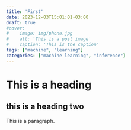 ```yaml
---
title: 'First'
date: 2023-12-03T15:01:01-03:00
draft: true 
#cover:
#    image: img/phone.jpg
#    alt: 'This is a post image' 
#    caption: 'This is the caption'
tags: ["machine", "learning"]
categories: ["machine learning", "inference"]
---
```


# This is a heading
## this is a heading two

This is a paragraph.

